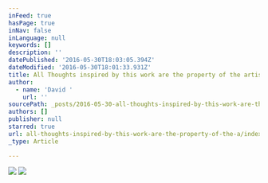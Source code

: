 ```yaml
---
inFeed: true
hasPage: true
inNav: false
inLanguage: null
keywords: []
description: ''
datePublished: '2016-05-30T18:03:05.394Z'
dateModified: '2016-05-30T18:01:33.931Z'
title: All Thoughts inspired by this work are the property of the artist I
author:
  - name: 'David '
    url: ''
sourcePath: _posts/2016-05-30-all-thoughts-inspired-by-this-work-are-the-property-of-the-a.md
authors: []
publisher: null
starred: true
url: all-thoughts-inspired-by-this-work-are-the-property-of-the-a/index.html
_type: Article

---
```

![](https://the-grid-user-content.s3-us-west-2.amazonaws.com/ae10aac6-73ad-4254-8c9f-547be0405375.jpg)
![](https://the-grid-user-content.s3-us-west-2.amazonaws.com/eec6e84f-49a9-43a0-be01-bf118faedd5d.jpg)